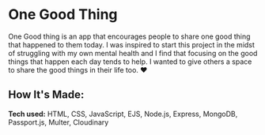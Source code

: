 # One Good Thing
One Good thing is an app that encourages people to share one good thing that happened to them today. I was inspired to start this project in the midst of struggling with my own mental health and I find that focusing on the good things that happen each day tends to help. I wanted to give others a space to share the good things in their life too. ❤️

<!-- **Link to project:** -->

<!-- ![alt tag](Screenshot of project here) -->

## How It's Made:

**Tech used:** HTML, CSS, JavaScript, EJS, Node.js, Express, MongoDB, Passport.js, Multer, Cloudinary

<!-- Here's where you can go to town on how you actually built this thing. Write as much as you can here, it's totally fine if it's not too much just make sure you write *something*. If you don't have too much experience on your resume working on the front end that's totally fine. This is where you can really show off your passion and make up for that ten fold. -->

<!-- ## Optimizations
*(optional)* -->

<!-- You don't have to include this section but interviewers *love* that you can not only deliver a final product that looks great but also functions efficiently. Did you write something then refactor it later and the result was 5x faster than the original implementation? Did you cache your assets? Things that you write in this section are **GREAT** to bring up in interviews and you can use this section as reference when studying for technical interviews! -->

<!-- ## Lessons Learned:

No matter what your experience level, being an engineer means continuously learning. Every time you build something you always have those *whoa this is awesome* or *fuck yeah I did it!* moments. This is where you should share those moments! Recruiters and interviewers love to see that you're self-aware and passionate about growing. -->


